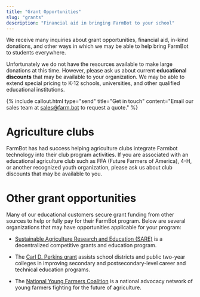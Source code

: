 ```yaml
---
title: "Grant Opportunities"
slug: "grants"
description: "Financial aid in bringing FarmBot to your school"
---
```


We receive many inquiries about grant opportunities, financial aid, in-kind donations, and other ways in which we may be able to help bring FarmBot to students everywhere.

Unfortunately we do not have the resources available to make large donations at this time. However, please ask us about current **educational discounts** that may be available to your organization. We may be able to extend special pricing to K-12 schools, universities, and other qualified educational institutions.

{%
include callout.html
type="send"
title="Get in touch"
content="Email our sales team at [sales@farm.bot](mailto:sales@farm.bot) to request a quote."
%}

# Agriculture clubs

FarmBot has had success helping agriculture clubs integrate Farmbot technology into their club program activities. If you are associated with an educational agriculture club such as FFA (Future Farmers of America), 4-H, or another recognized youth organization, please ask us about club discounts that may be available to you.

# Other grant opportunities

Many of our educational customers secure grant funding from other sources to help or fully pay for their FarmBot program. Below are several organizations that may have opportunities applicable for your program:

- [Sustainable Agriculture Research and Education (SARE)](https://www.sare.org/) is a decentralized competitive grants and education program.

- The [Carl D. Perkins grant](http://www.doe.mass.edu/federalgrants/perkins/) assists school districts and public two-year colleges in improving secondary and postsecondary-level career and technical education programs.

- The [National Young Farmers Coalition](https://www.youngfarmers.org/) is a national advocacy network of young farmers fighting for the future of agriculture.
